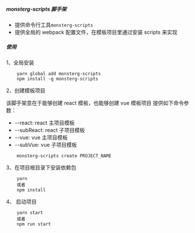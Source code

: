 ##### monsterg-scripts 脚手架

- 提供命令行工具`monsterg-scripts`<br/>
- 提供全局的 webpack 配置文件，在模板项目里通过安装 scripts 来实现

##### 使用

1、全局安装

```
    yarn global add monsterg-scripts
    npm install -g monsterg-scripts
```

2、创建模板项目

该脚手架意在于能够创建 react 模板，也能够创建 vue 模板项目
提供如下命令参数：

- --react: react 主项目模板
- --subReact: react 子项目模板
- --vue: vue 主项目模板
- --subVue: vue 子项目模板

```
    monsterg-scripts create PROJECT_NAME
```

3、在项目根目录下安装依赖包

```
    yarn
    或者
    npm install
```

4、 启动项目

```
    yarn start
    或者
    npm run start
```
